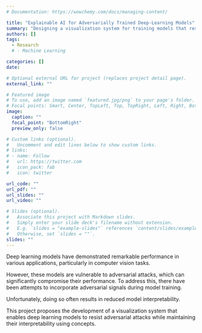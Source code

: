 ```yaml
---
# Documentation: https://wowchemy.com/docs/managing-content/

title: "Explainable AI for Adversarially Trained Deep-Learning Models"
summary: "Designing a visualization system for training models that resist adversarial attacks and remain interpretable"
authors: []
tags: 
  - Research
  # - Machine Learning

categories: []
date:

# Optional external URL for project (replaces project detail page).
external_link: ""

# Featured image
# To use, add an image named `featured.jpg/png` to your page's folder.
# Focal points: Smart, Center, TopLeft, Top, TopRight, Left, Right, BottomLeft, Bottom, BottomRight.
image:
  caption: ""
  focal_point: "BottomRight"
  preview_only: false

# Custom links (optional).
#   Uncomment and edit lines below to show custom links.
# links:
# - name: Follow
#   url: https://twitter.com
#   icon_pack: fab
#   icon: twitter

url_code: ""
url_pdf: ""
url_slides: ""
url_video: ""

# Slides (optional).
#   Associate this project with Markdown slides.
#   Simply enter your slide deck's filename without extension.
#   E.g. `slides = "example-slides"` references `content/slides/example-slides.md`.
#   Otherwise, set `slides = ""`.
slides: ""
---
```


Deep learning models have demonstrated remarkable performance in various applications, particularly in computer vision tasks. 

However, these models are vulnerable to adversarial attacks, which can significantly compromise their performance. To address this, there have been attempts to incorporate adversarial signals during model training. 

Unfortunately, doing so often results in reduced model interpretability. 

This project proposes the development of a visualization system that enables deep learning models to resist adversarial attacks while maintaining their interpretability using concepts.
